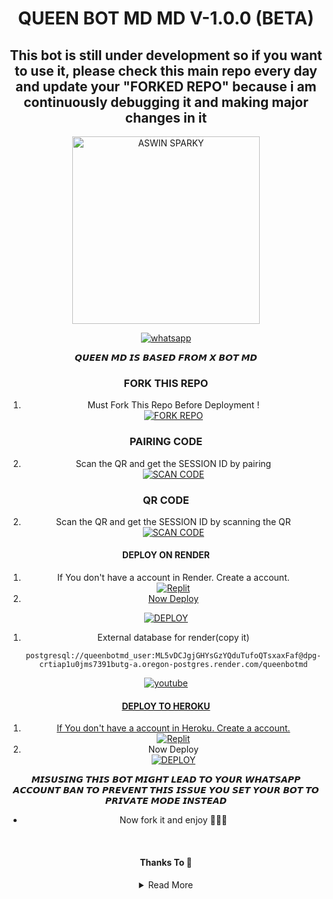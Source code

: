 <p align="center"> 
      <h1 align="center">QUEEN BOT MD MD V-1.0.0 (BETA)</h1>
      <h2 align="center">This bot is still under development so if you want to use it, please check this main repo every day and update your "FORKED REPO" because i am continuously debugging it and making major changes in it</h2>
     <div align="center">
           

</div>
  <a href="https://x-bot-md-qr.koyeb.app/pair">
        <p align="center">
   <img alt="ASWIN SPARKY" height="300" src="https://telegra.ph/file/0f5c8ecc4fa05336be42d.jpg">
              </p>
  </a>
</p>
   
<p align="center">

  <a aria-label="Join our support group" href="https://chat.whatsapp.com/DCw0WuzzJq66HLHhcjoAdD" target="_blank">
    <img alt="whatsapp" src="https://img.shields.io/badge/Join Group-25D366?style=for-the-badge&logo=whatsapp&logoColor=white" />
  </a>

  
<p align="center">
  
<div align="center">


𝙌𝙐𝙀𝙀𝙉 𝙈𝘿 𝙄𝙎 𝘽𝘼𝙎𝙀𝘿 𝙁𝙍𝙊𝙈 𝙓 𝘽𝙊𝙏 𝙈𝘿      


### FORK THIS REPO

1. Must Fork This Repo Before Deployment !
   <br> 
<a href="https://github.com/TENNORMODZCODER/QUEEN-BOT/fork"><img title="FORK REPO" src="https://img.shields.io/badge/FORK REPO-h?color=black&style=for-the-badge&logo=stackshare"></a>



### PAIRING CODE 

2. Scan the QR and get the SESSION ID by pairing 
   <br>
<a href='https://x-bot-md-qr.koyeb.app/pair' target="_blank"><img alt='SCAN CODE' src='https://img.shields.io/badge/get_pairing-100000?style=for-the-badge&logo=scan&logoColor=white&labelColor=black&color=black'/></a>
### QR CODE 

2. Scan the QR and get the SESSION ID by scanning the QR
   <br>
<a href='https://x-bot-md-qr.koyeb.app/qr' target="_blank"><img alt='SCAN CODE' src='https://img.shields.io/badge/Scan_qr-100000?style=for-the-badge&logo=scan&logoColor=white&labelColor=black&color=black'/></a>


#### DEPLOY ON RENDER

1. If You don't have a account in Render. Create a account.
    <br>
<a href='https://render.com' target="_blank"><img alt='Replit' src='https://img.shields.io/badge/-Create-black?style=for-the-badge&logo=render'/>
2. Now Deploy
    
<a href='https://dashboard.render.com/blueprint/new?repo=https://github.com/TENNORMODZCODER/QUEEN-BOT' target="_blank"><img alt='DEPLOY' src='https://img.shields.io/badge/-DEPLOY-black?style=for-the-badge&logo=render'/></a>
<br>


 1. External database for render(copy it)
      ```   
      postgresql://queenbotmd_user:ML5vDCJgjGHYsGzYQduTufoQTsxaxFaf@dpg-crtiap1u0jms7391butg-a.oregon-postgres.render.com/queenbotmd
      ```
      
<a aria-label="Tutorial" href="https://youtu.be/OqYCvFNE4sU?si=YbPqnLBWeP8-2Yys" target="_blank">
    <img alt="youtube" src="https://img.shields.io/badge/Tutorial-FF0000?style=for-the-badge&logo=youtube&logoColor=white" />


#### DEPLOY TO HEROKU 

1. If You don't have a account in Heroku. Create a account.
    <br>
<a href='https://heroku.com' target="_blank"><img alt='Replit' src='https://img.shields.io/badge/-Create-black?style=for-the-badge&logo=heroku'/></a>
   <br>
2. Now Deploy
    <br>
<a href='https://dashboard.heroku.com/new?button-url=https%3A%2F%2Fgithub.com%2F&template=https%3A%2F%2Fgithub.com%2FTENNORMODZCODER%2FQUEEN-BOT%3Ftab%3Dreadme-ov-file' target="_blank"><img alt='DEPLOY' src='https://img.shields.io/badge/-DEPLOY-black?style=for-the-badge&logo=heroku'/></a>


𝙈𝙄𝙎𝙐𝙎𝙄𝙉𝙂 𝙏𝙃𝙄𝙎 𝘽𝙊𝙏 𝙈𝙄𝙂𝙃𝙏 𝙇𝙀𝘼𝘿 𝙏𝙊 𝙔𝙊𝙐𝙍 𝙒𝙃𝘼𝙏𝙎𝘼𝙋𝙋 𝘼𝘾𝘾𝙊𝙐𝙉𝙏 𝘽𝘼𝙉  𝙏𝙊 𝙋𝙍𝙀𝙑𝙀𝙉𝙏 𝙏𝙃𝙄𝙎 𝙄𝙎𝙎𝙐𝙀 𝙔𝙊𝙐 𝙎𝙀𝙏 𝙔𝙊𝙐𝙍 𝘽𝙊𝙏 𝙏𝙊 𝙋𝙍𝙄𝙑𝘼𝙏𝙀 𝙈𝙊𝘿𝙀 𝙄𝙉𝙎𝙏𝙀𝘼𝘿







* Now fork it and enjoy 🗿🙌🏻
<br>

#### Thanks To 🌠

<details close>
<summary>Read More</summary>

<br>


* [`TYLOR`](https://github.com/heyit-tylor) For the insufficient support 
* .[`ASWAN`](https://github.com/A-S-W-I-N-S-P-A-R-K-Y) for the bot base,, session ID generators and render deploy 🫡 
 
